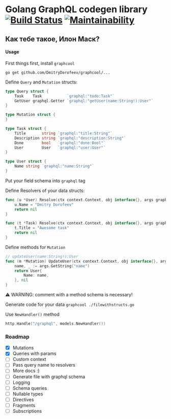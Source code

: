 # Golang GraphQL codegen library [![Build Status](https://travis-ci.org/DmitryDorofeev/graphcool.svg?branch=master)](https://travis-ci.org/DmitryDorofeev/graphcool) [![Maintainability](https://api.codeclimate.com/v1/badges/c890cd27321257d0c116/maintainability)](https://codeclimate.com/github/DmitryDorofeev/graphcool/maintainability)

## Как тебе такое, Илон Маск?

#### Usage

First things first, install `graphcool`

`go get github.com/DmitryDorofeev/graphcool/...`

Define `Query` and  `Mutation` structs:

```go
type Query struct {
	Task    Task           `graphql:"todo:Task"`
	GetUser graphql.Getter `graphql:"getUser(name:String!):User"`
}

type Mutation struct {
}

type Task struct {
	Title       string `graphql:"title:String"`
	Description string `graphql:"description:String"`
	Done        bool   `graphql:"done:Bool"`
	User        User   `graphql:"user:User"`
}

type User struct {
	Name string `graphql:"name:String"`
}

```

Put your field schema into `graphql` tag

Define Resolvers of your data structs:

```go
func (u *User) Resolve(ctx context.Context, obj interface{}, args graphql.Arguments) *errors.QueryError {
	u.Name = "Dmitry Dorofeev"
	return nil
}

func (t *Task) Resolve(ctx context.Context, obj interface{}, args graphql.Arguments) *errors.QueryError {
	t.Title = "Awesome task"
	return nil
}
```

Define methods for `Mutation`

```go
// updateUser(name:String!):User
func (m *Mutation) UpdateUser(ctx context.Context, obj interface{}, args graphql.Arguments) (User, *errors.QueryError) {
	name, _ := args.GetString("name")
	return User{
		Name: name,
	}, nil
}
```
⚠️ WARNING: comment with a method schema is necessary!

Generate code for your data `graphcool ./filewithstructs.go`

Use `NewHandler()` method

```go
http.Handle("/graphql", models.NewHandler())
```

### Roadmap
- [x] Mutations
- [x] Queries with params
- [ ] Custom context
- [ ] Pass query name to resolvers
- [ ] More docs :)
- [ ] Generate file with graphql schema
- [ ] Logging
- [ ] Schema queries
- [ ] Nullable types
- [ ] Directives
- [ ] Fragments
- [ ] Subscriptions
